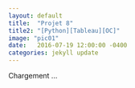 ```yaml
---
layout: default
title:  "Projet 8"
title2: "[Python][Tableau][OC]"
image: "pic01"
date:   2016-07-19 12:00:00 -0400
categories: jekyll update
---
```

Chargement ...